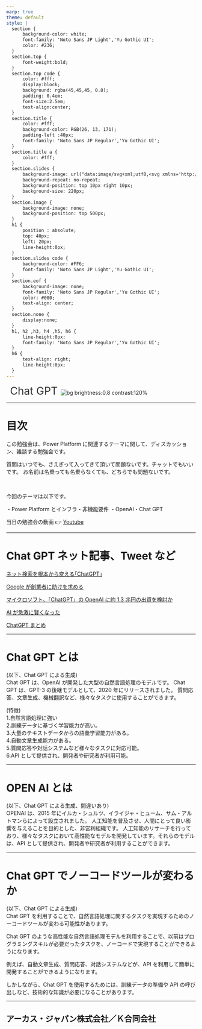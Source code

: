```yaml
---
marp: true
theme: default
style: |
  section {
      background-color: white;
      font-family: 'Noto Sans JP Light','Yu Gothic UI';
      color: #236;
  }
  section.top {
      font-weight:bold;
  }
  section.top code {
      color: #fff;
      display:block;
      background: rgba(45,45,45, 0.8);
      padding: 0.4em;
      font-size:2.5em;
      text-align:center;
  }
  section.title {
      color: #fff;
      background-color: RGB(26, 13, 171);
      padding-left :40px;
      font-family: 'Noto Sans JP Regular','Yu Gothic UI';
  }
  section.title a {
      color: #fff;
  }
  section.slides {
      background-image: url("data:image/svg+xml;utf8,<svg xmlns='http://www.w3.org/2000/svg' width='680px' height='230px' preserveAspectRatio='none'><path d='M130,0l-70,110l70,110l50,0l-70,-110l70,-110H0Z' transform='translate(0 5)' fill='RGB(204,204,204)'/><path d='M0,0l0,220l50,0l0,-47.14285714l-40,-62.85714286l40,-62.85714286l0,-47.14285714H0Z' transform='translate(0 5)' fill='RGB(0,0,0)'/><path d='M50,0l0,47.14285714l30,-47.14285714H0Z' transform='translate(0 5)' fill='RGB(204,204,204)'/><path d='M50,220l0,-47.14285714l30,47.14285714H0Z' transform='translate(0 5)' fill='RGB(204,204,204)'/><text id='LLC' transform='translate(180 226)' font-size='316' font-family='SegoeUI-Bold, Segoe UI' font-weight='700'>LLC</text></svg>");
      background-repeat: no-repeat;
      background-position: top 10px right 10px;
      background-size: 220px;
  }    
  section.image {
      background-image: none;
      background-position: top 500px;
  }    
  h1 {
      position : absolute;
      top: 40px;
      left: 20px;
      line-height:0px;
  }
  section.slides code {
      background-color: #FF6;
      font-family: 'Noto Sans JP Light','Yu Gothic UI';
  }
  section.eof {
      background-image: none;
      font-family: 'Noto Sans JP Regular','Yu Gothic UI';
      color: #000;
      text-align: center;
  }
  section.none {
      display:none;
  }    
  h1, h2 ,h3, h4 ,h5, h6 {
      line-height:0px;        
      font-family: 'Noto Sans JP Regular','Yu Gothic UI';
  }
  h6 {
      text-align: right;
      line-height:0px;
  }
---
```


<!--
オンライン勉強会注意事項リスト

- （最重要）端末再起動
- （最重要）息を吸うときに音を出さない
- （最重要）リモートデスクトップは、rdp ファイルじゃなくて、windows から起動する
- （最重要）音声をリモートで再生で設定する　設定済みなのでそのままで大丈夫
- 場所を移動してから準備する
- セカンドディスプレイの解像度が変わると、OBS の設定が変わるため、全部の環境に接続してから OBS 設定変更する
- セカンドディスるプレイのマウスの方向を確認する
- Zoom url を送る
- Zoom 全画面になっているかを確認する
- Youtubeの音声、画質を確認
- Wifiの速度が出ていることを確認
- 2560 1440 を使う

- デスクトップをきれいにする
- ブラウザはゲストモード　事故防止　必要な画面はいろいろログインしておく
- 通知系アプリを落とす
- 使わないアプリは終了
- 予測変換や履歴をできる限り無効化
- 要リハーサル

- 音が聞こえない時、配信PCは、CableAudioが有効であること
　OBSのデスクトップ設定（https://vip-jikkyo.net/obs-not-capturing-pc-game-audio）
　サウンドデバイスの設定

- voice meeter は、
  HARDWARE INPUT １ を WDM:マイク配列
  HARDWARE INPUT ２ を MME:エコーキャンセルスピーカー
  HARDWARE OUT を ３ WDM:エコーキャンセルスピーカー
  Run other Voice meeter tools > Run 15 Bands EQ > BUS B を選択

  System Setting
  MME 2048
  WDM 512
-->

<!--　class: top -->
<script src="https://ajax.googleapis.com/ajax/libs/jquery/1.8.3/jquery.min.js"></script>
<script type="text/javascript">
$(function(){
$('a').attr({'target':'_blank'}); //全てのリンクを別タブにする場合
window.location.hash = '1';
});
</script>

<span style="font-size:2.0em;margin-left:10px;color:#333">Chat GPT </span>
![bg brightness:0.8 contrast:120%](https://powerpages.microsoft.com/pictures/pages/homePage/hero/Hero.jpg)

---

<!-- class: image -->

# 目次

この勉強会は、Power Platform に関連するテーマに関して、ディスカッション、雑談する勉強会です。<br>

質問はいつでも、さえぎって入ってきて頂いて問題ないです。チャットでもいいです。
お名前は名乗っても名乗らなくても、どちらでも問題ないです。

<br />

今回のテーマは以下です。<br>

・Power Platform とインフラ・非機能要件
・OpenAI・Chat GPT

当日の勉強会の動画
👉 [Youtube](https://youtube.com/live/E7CZwGmdyi4?feature=share)

---

<!-- class: slides -->

# Chat GPT ネット記事、Tweet など

[ネット検索を根本から変える｢ChatGPT｣](https://news.line.me/detail/oa-president/g49pco6vverc?mediadetail=1&utm_source=line&utm_medium=share&utm_campaign=none)

[Google が創業者に助けを求める](https://japan.cnet.com/article/35198930/)

[マイクロソフト、「ChatGPT」の OpenAI に約 1.3 兆円の出資を検討か](https://japan.zdnet.com/article/35198416/)

[AI が急激に賢くなった](https://twitter.com/takuyakitagawa/status/1619513559326818305?s=46&t=3Btg6f7f6J8KWLQz8uZcTw)

[ChatGPT まとめ](https://twitter.com/shodaiiiiii/status/1618073678553681921)

---

# Chat GPT とは

(以下、Chat GPT による生成)  
Chat GPT は、OpenAI が開発した大型の自然言語処理のモデルです。
Chat GPT は、GPT-3 の後継モデルとして、2020 年にリリースされました。
質問応答、文章生成、機械翻訳など、様々なタスクに使用することができます。

(特徴)  
1.自然言語処理に強い  
2.訓練データに基づく学習能力が高い。  
3.大量のテキストデータからの語彙学習能力がある。  
4.自動文章生成能力がある。  
5.質問応答や対話システムなど様々なタスクに対応可能。  
6.API として提供され、開発者や研究者が利用可能。

---

# OPEN AI とは

(以下、Chat GPT による生成、間違いあり)  
OPENAI は、2015 年にイルカ・シュルツ、イライジャ・ヒューム、サム・アルトマンらによって設立されました。
人工知能を普及させ、人間にとって良い影響を与えることを目的とした、非営利組織です。
人工知能のリサーチを行っており、様々なタスクにおいて高性能なモデルを開発しています。それらのモデルは、API として提供され、開発者や研究者が利用することができます。

---

# Chat GPT でノーコードツールが変わるか

(以下、Chat GPT による生成)  
 Chat GPT を利用することで、自然言語処理に関するタスクを実現するためのノーコードツールが変わる可能性があります。

Chat GPT のような高性能な自然言語処理モデルを利用することで、以前はプログラミングスキルが必要だったタスクを、ノーコードで実現することができるようになります。

例えば、自動文章生成、質問応答、対話システムなどが、API を利用して簡単に開発することができるようになります。

しかしながら、Chat GPT を使用するためには、訓練データの準備や API の呼び出しなど、技術的な知識が必要になることがあります。

---

<!--
class: eof
paginate: false
footer: © 2022 KLLC
-->

## アーカス・ジャパン株式会社／Ｋ合同会社
